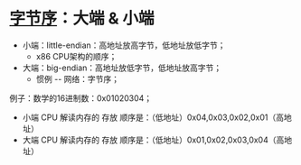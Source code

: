 # [字节序](https://zh.wikipedia.org/wiki/%E5%AD%97%E8%8A%82%E5%BA%8F)：大端 & 小端

* 小端：little-endian：高地址放高字节，低地址放低字节；
	+ x86 CPU架构的顺序；
* 大端：big-endian：高地址放低字节，低地址放高字节；
	+ 惯例 -- 网络：字节序；

例子：数学的16进制数：0x01020304；

* 小端 CPU 解读内存的 存放 顺序是：（低地址）0x04,0x03,0x02,0x01（高地址）
* 大端 CPU 解读内存的 存放 顺序是：（低地址）0x01,0x02,0x03,0x04（高地址）